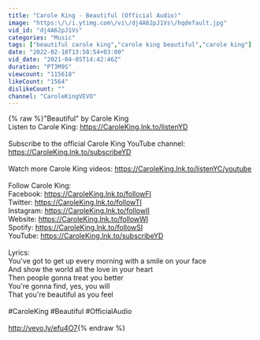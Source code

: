 ```yaml
---
title: "Carole King - Beautiful (Official Audio)"
image: "https:\/\/i.ytimg.com\/vi\/dj4A62pJ1Vs\/hqdefault.jpg"
vid_id: "dj4A62pJ1Vs"
categories: "Music"
tags: ["beautiful carole king","carole king beautiful","carole king"]
date: "2022-02-18T13:58:54+03:00"
vid_date: "2021-04-05T14:42:46Z"
duration: "PT3M9S"
viewcount: "115618"
likeCount: "1564"
dislikeCount: ""
channel: "CaroleKingVEVO"
---
```

{% raw %}&quot;Beautiful&quot; by Carole King<br />Listen to Carole King: <a rel="nofollow" target="blank" href="https://CaroleKing.lnk.to/listenYD">https://CaroleKing.lnk.to/listenYD</a><br /><br />Subscribe to the official Carole King YouTube channel: <a rel="nofollow" target="blank" href="https://CaroleKing.lnk.to/subscribeYD">https://CaroleKing.lnk.to/subscribeYD</a><br /><br />Watch more Carole King videos: <a rel="nofollow" target="blank" href="https://CaroleKing.lnk.to/listenYC/youtube">https://CaroleKing.lnk.to/listenYC/youtube</a><br /><br />Follow Carole King:<br />Facebook: <a rel="nofollow" target="blank" href="https://CaroleKing.lnk.to/followFI">https://CaroleKing.lnk.to/followFI</a><br />Twitter: <a rel="nofollow" target="blank" href="https://CaroleKing.lnk.to/followTI">https://CaroleKing.lnk.to/followTI</a><br />Instagram: <a rel="nofollow" target="blank" href="https://CaroleKing.lnk.to/followII">https://CaroleKing.lnk.to/followII</a><br />Website: <a rel="nofollow" target="blank" href="https://CaroleKing.lnk.to/followWI">https://CaroleKing.lnk.to/followWI</a><br />Spotify: <a rel="nofollow" target="blank" href="https://CaroleKing.lnk.to/followSI">https://CaroleKing.lnk.to/followSI</a><br />YouTube: <a rel="nofollow" target="blank" href="https://CaroleKing.lnk.to/subscribeYD">https://CaroleKing.lnk.to/subscribeYD</a><br /><br />Lyrics:<br />You've got to get up every morning with a smile on your face<br />And show the world all the love in your heart<br />Then people gonna treat you better<br />You're gonna find, yes, you will<br />That you're beautiful as you feel<br /><br />#CaroleKing #Beautiful #OfficialAudio<br /><br /><a rel="nofollow" target="blank" href="http://vevo.ly/efu4O7">http://vevo.ly/efu4O7</a>{% endraw %}
